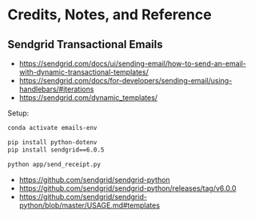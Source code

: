 # Credits, Notes, and Reference

## Sendgrid Transactional Emails

  + https://sendgrid.com/docs/ui/sending-email/how-to-send-an-email-with-dynamic-transactional-templates/
  + https://sendgrid.com/docs/for-developers/sending-email/using-handlebars/#iterations
  + https://sendgrid.com/dynamic_templates/


Setup:

```sh
conda activate emails-env

pip install python-dotenv
pip install sendgrid==6.0.5

python app/send_receipt.py
```

  + https://github.com/sendgrid/sendgrid-python
  + https://github.com/sendgrid/sendgrid-python/releases/tag/v6.0.0
  + https://github.com/sendgrid/sendgrid-python/blob/master/USAGE.md#templates
